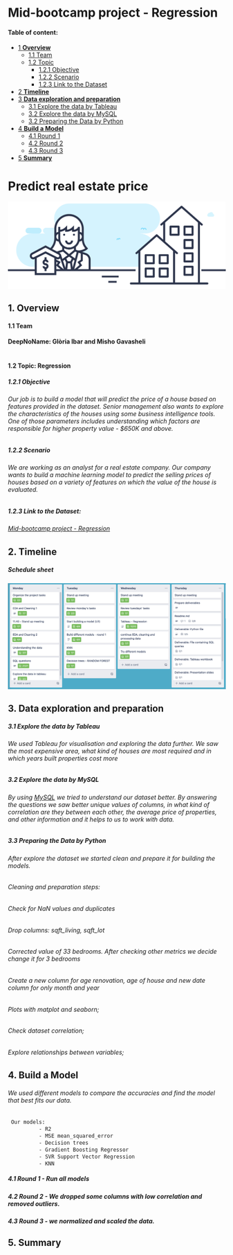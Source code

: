 # Mid-bootcamp project - Regression





#### Table of content:
* [1 **Overview**](https://github.com/mishogavasheli/Mid_bootcamp_project_Regression/blob/main/README.md#:~:text=1.-,Overview,-1.1%20Team)
  - [1.1  Team](https://github.com/mishogavasheli/Mid_bootcamp_project_Regression/blob/main/README.md#:~:text=1.1-,Team,-DeepNoName%3A%20Gl%C3%B2ria%20Ibar) 
  - [1.2 Topic](https://github.com/mishogavasheli/Mid_bootcamp_project_Regression/blob/main/README.md#:~:text=1.2%20Topic%3A%20Regression)
    - [1.2.1 Objective](https://github.com/mishogavasheli/Mid_bootcamp_project_Regression/blob/main/README.md#:~:text=1.2%20Topic%3A%20Regression-,1.2.1%20Objective,-Our%20job%20is)
    - [1.2.2 Scenario](https://github.com/mishogavasheli/Mid_bootcamp_project_Regression/blob/main/README.md#:~:text=650K%20and%20above.-,1.2.2%20Scenario,-We%20are%20working)
    - [1.2.3 Link to the Dataset](https://github.com/mishogavasheli/Mid_bootcamp_project_Regression/blob/main/README.md#:~:text=1.2.3%20Link%20to%20the%20Dataset%3A)
* [2 **Timeline**](https://github.com/mishogavasheli/Mid_bootcamp_project_Regression/blob/main/README.md#:~:text=bootcamp%20project%20-%20Regression-,2.%20Timeline,-Schedule%20sheet)
* [3 **Data exploration and preparation**](https://github.com/mishogavasheli/Mid_bootcamp_project_Regression/blob/main/README.md#:~:text=3.%20Data%20exploration%20and%20preparation)
    - [3.1 Explore the data by Tableau](https://github.com/mishogavasheli/Mid_bootcamp_project_Regression/blob/main/README.md#:~:text=exploration%20and%20preparation-,3.1%20Explore%20the%20data%20by%20Tableau,-We%20used%C2%A0Tableau)
    - [3.2 Explore the data by MySQL](https://github.com/mishogavasheli/Mid_bootcamp_project_Regression/blob/main/README.md#:~:text=properties%20cost%20more-,3.2%20Explore%20the%20data%20by%20MySQL,-By%20using%20MySQL)
   - [3.2 Preparing the Data by Python](https://github.com/mishogavasheli/Mid_bootcamp_project_Regression/blob/main/README.md#:~:text=3.3%20Preparing%20the%20Data%20by%20Python) 
* [4 **Build a Model**](https://github.com/mishogavasheli/Mid_bootcamp_project_Regression/blob/main/README.md#:~:text=relationships%20between%20variables%3B-,4.%20Build%20a%20Model,-We%20used%20different)
    - [4.1 Round 1](https://github.com/mishogavasheli/Mid_bootcamp_project_Regression/blob/main/README.md#:~:text=4.1%20Round%201%20-%20Run%20all%20models) 
    - [4.2 Round 2](https://github.com/mishogavasheli/Mid_bootcamp_project_Regression/blob/main/README.md#:~:text=4.2%20Round%202%20-%20We%20dropped%20some%20columns%20with%20low%20correlation%20and%20removed%20outliers.)
    - [4.3 Round 3](https://github.com/mishogavasheli/Mid_bootcamp_project_Regression/blob/main/README.md#:~:text=4.3%20Round%203%20-%20we%20normalized%20and%20scaled%20the%20data.)
* [5 **Summary**](https://github.com/mishogavasheli/Mid_bootcamp_project_Regression/blob/main/README.md#:~:text=scaled%20the%20data.-,5.%20Summary,-%C2%A9%202021%20GitHub%2C%20Inc)
#
# Predict real estate  price 
![alt text](https://github.com/mishogavasheli/Mid_bootcamp_project_Regression/blob/main/Images/real-state-project.jpeg?raw=true)

## 1. **Overview**
#### 1.1  **Team**
#### DeepNoName: Glòria Ibar and Misho Gavasheli
#




#### 1.2 **Topic: Regression**

##### 1.2.1 **Objective**
###### Our job is to build a model that will predict the price of a house based on features provided in the dataset. Senior management also wants to explore the characteristics of the houses using some business intelligence tools. One of those parameters includes understanding which factors are responsible for higher property value - $650K and above.

##### 1.2.2 **Scenario**
###### We are working as an analyst for a real estate company. Our company wants to build a machine learning model to predict the selling prices of houses based on a variety of features on which the value of the house is evaluated.

##### 1.2.3 **Link to the Dataset:**
###### [Mid-bootcamp project - Regression](https://github.com/ironhack-edu/data_mid_bootcamp_project_regression)





## 2. Timeline

##### Schedule sheet

![alt text](https://github.com/mishogavasheli/Mid_bootcamp_project_Regression/blob/main/Images/Screenshot%202021-11-18%20at%2011.40.41.png?raw=true)


## 3. Data exploration and preparation

##### 3.1 Explore the data by Tableau
###### We used Tableau for visualisation and exploring the data further. We saw the most expensive area, what kind of houses are most required and in which years built properties cost more

##### 3.2 Explore the data by MySQL
###### By using [MySQL](https://github.com/mishogavasheli/Mid_bootcamp_project_Regression/blob/main/MySQL/Mid_bootcamp%20project_Regression.sql) we tried to understand our dataset better. By answering the questions we saw better unique values of columns, in what kind of correlation are they between each other, the average price of properties, and other information and it helps to us to work with data.

##### 3.3 Preparing the Data by Python 
###### After explore the dataset we started clean and prepare it for building the models.  
###### Cleaning and preparation steps:
###### Check for NaN values and duplicates
###### Drop columns: sqft_living, sqft_lot
###### Corrected value of 33 bedrooms. After checking other metrics we decide change it for 3 bedrooms
###### Create a new column for age renovation, age of house and new date column for only month and year
###### Plots with matplot and seaborn;
###### Check dataset correlation;
###### Explore relationships between variables;


## 4. Build a Model
###### We used different models to compare the accuracies and find the model that best fits our data. 
     Our models:
              - R2
              - MSE mean_squared_error
              - Decision trees 
              - Gradient Boosting Regressor
              - SVR Support Vector Regression
              - KNN

##### 4.1 Round 1 -  Run all models 
##### 4.2 Round 2 - We dropped some columns with low correlation and removed outliers.
##### 4.3 Round 3 - we normalized and scaled the data.



## 5. Summary
